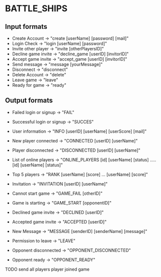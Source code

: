 # BATTLE_SHIPS

## Input formats
* Create Account -> "create [userName] [password] [mail]"
* Login Check -> "login [userName] [password]"
* Invite other player -> "invite [otherPlayersID]"
* Decline game invite -> "decline_game [userID] [invitorID]"
* Accept game invite -> "accept_game [userID] [invitorID]"
* Send message -> "message [yourMessage]"
* Disconnect -> "disconnect"
* Delete Account -> "delete"
* Leave game -> "leave"
* Ready for game -> "ready"

## Output formats
* Failed login or signup -> "FAIL"
* Successful login or signup -> "SUCCES"
* User information -> "INFO [userID] [userName] [userScore] [mail]"
* New player connected -> "CONNECTED [userID] [userName]"
* Player disconnected -> "DISCONNECTED [userID] [userName]"
* List of online players -> "ONLINE_PLAYERS [id] [userName] [status] ..... [id] [userName] [status]"
* Top 5 players -> "RANK [userName] [score] ... [userName] [score]"
* Invitation -> "INVITATION [userID] [userName]"
* Cannot start game -> "GAME_FAIL [otherID]"
* Game is starting -> "GAME_START [opponentID]"
* Declined game invite -> "DECLINED [userID]"
* Accepted game invite -> "ACCEPTED [userID]"
* New Message -> "MESSAGE [senderID] [senderName] [message]"
* Permission to leave -> "LEAVE"

* Opponent disconnected -> "OPPONENT_DISCONNECTED"
* Opponent ready -> "OPPONENT_READY"

TODO send all players player joined game